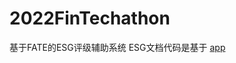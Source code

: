 # 2022FinTechathon
基于FATE的ESG评级辅助系统
ESG文档代码是基于 [app](链接地址 "https://github.com/Maple-lu/2022FinTechathon/tree/main/ESG%20system/myproject/ESG/myESG/apps")
